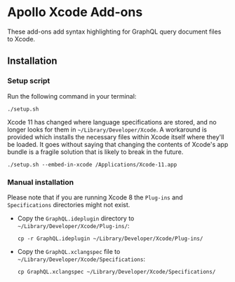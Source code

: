 # Apollo Xcode Add-ons

These add-ons add syntax highlighting for GraphQL query document files to Xcode.

## Installation

### Setup script

Run the following command in your terminal:

```
./setup.sh
```

Xcode 11 has changed where language specifications are stored, and no longer looks for them in `~/Library/Developer/Xcode`. A workaround is provided which installs the necessary files within Xcode itself where they'll be loaded. It goes without saying that changing the contents of Xcode's app bundle is a fragile solution that is likely to break in the future.

```
./setup.sh --embed-in-xcode /Applications/Xcode-11.app
```

### Manual installation

Please note that if you are running Xcode 8 the `Plug-ins` and `Specifications` directories might not exist.

- Copy the `GraphQL.ideplugin` directory to `~/Library/Developer/Xcode/Plug-ins/`:

	```
	cp -r GraphQL.ideplugin ~/Library/Developer/Xcode/Plug-ins/
	```
- Copy the `GraphQL.xclangspec` file to `~/Library/Developer/Xcode/Specifications`:

	```
	cp GraphQL.xclangspec ~/Library/Developer/Xcode/Specifications/
	```

